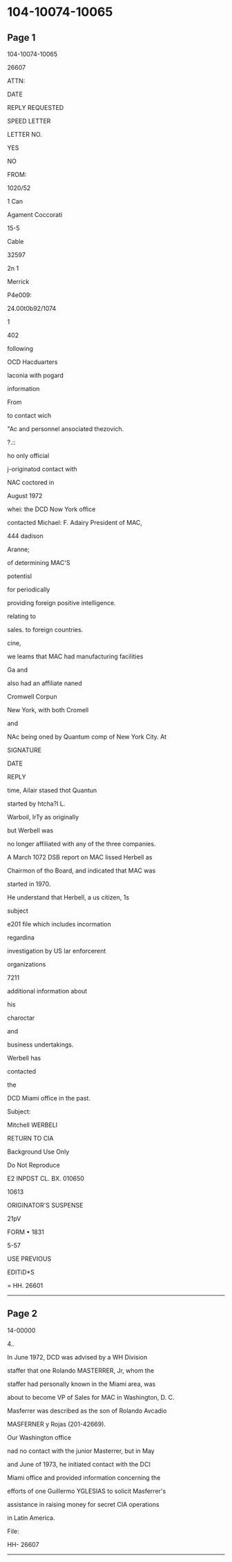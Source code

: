 # 104-10074-10065

## Page 1

104-10074-10065

26607

ATTN:

DATE

REPLY REQUESTED

SPEED LETTER

LETTER NO.

YES

NO

FROM:

1020/52

1 Can

Agament Coccorati

15-5

Cable

32597

2n 1

Merrick

P4e009:

24.00t0b92/1074

1

402

following

OCD Hacduarters

Iaconia with pogard

information

From

to contact wich

"Ac and personnel ansociated thezovich.

?.::

ho only official

j-originatod contact with

NAC coctored in

August 1972

whei: the DCD Now York office

contacted Michael: F. Adairy President of MAC,

444 dadison

Aranne;

of determining MAC'S

potentisl

for periodically

providing foreign positive intelligence.

relating to

sales. to foreign countries.

cine,

we leams that MAC had manufacturing facilities

Ga and

also had an affiliate naned

Cromwell Corpun

New York, with both Cromell

and

NAc being oned by Quantum comp of New York City. At

SIGNATURE

DATE

REPLY

time, Ailair stased thot Quantun

started by htcha?l L.

Warboil, IrTy as originally

but Werbell was

no longer affiliated with any of the three companies.

A March 1072 DSB report on MAC lissed Herbell as

Chairmon of tho Board, and indicated that MAC was

started in 1970.

He understand that Herbell, a us citizen, 1s

subject

e201 file which includes incormation

regardina

investigation by US lar enforcerent

organizations

7211

additional information about

his

charoctar

and

business undertakings.

Werbell has

contacted

the

DCD Miami office in the past.

Subject:

Mitchell WERBELI

RETURN TO CIA

Background Use Only

Do Not Reproduce

E2 INPDST CL. BX. 010650

10613

ORIGINATOR'S SUSPENSE

21pV

FORM • 1831

5-57

USE PREVIOUS

EDITiD*S

= HH. 26601

---

## Page 2

14-00000

4..

In June 1972, DCD was advised by a WH Division

staffer that one Rolando MASTERRER, Jr, whom the

staffer had personally known in the Miami area, was

about to become VP of Sales for MAC in Washington, D. C.

Masferrer was described as the son of Rolando Avcadio

MASFERNER y Rojas (201-42669).

Our Washington office

nad no contact with the junior Masterrer, but in May

and June of 1973, he initiated contact with the DCI

Miami office and provided information concerning the

efforts of one Guillermo YGLESIAS to solicit Masferrer's

assistance in raising money for secret CIA operations

in Latin America.

File:

HH- 26607

---

